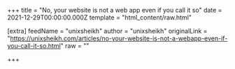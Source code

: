 
+++
title = "No, your website is not a web app even if you call it so"
date = 2021-12-29T00:00:00.000Z
template = "html_content/raw.html"

[extra]
feedName = "unixsheikh"
author = "unixsheikh"
originalLink = "https://unixsheikh.com/articles/no-your-website-is-not-a-webapp-even-if-you-call-it-so.html"
raw = ""

+++

